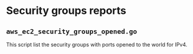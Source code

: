 # Security groups reports


## `aws_ec2_security_groups_opened.go`

This script list the security groups with ports opened to the world for IPv4.
